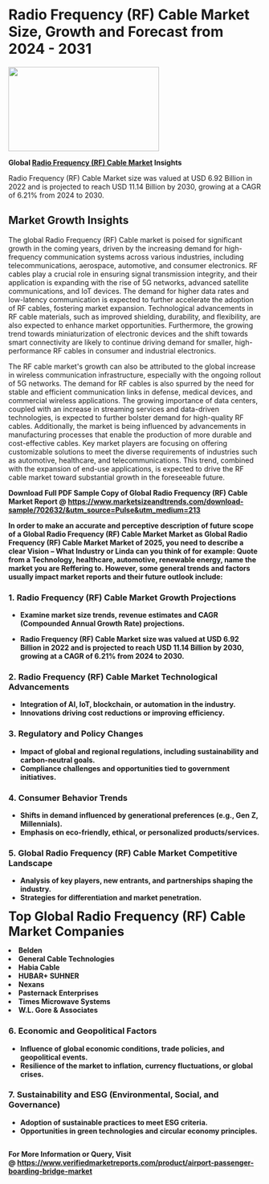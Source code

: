 <H1>Radio Frequency (RF) Cable Market Size, Growth and Forecast from 2024 - 2031</H1><img class="aligncenter size-medium wp-image-584254" src="https://thirdeyenews.in/wp-content/uploads/2024/09/Global-Market-Research-300x168.jpeg" alt="" width="300" height="168" /><p><strong>Global&nbsp;<a href="https://www.marketsizeandtrends.com/download-sample/702632/&amp;utm_source=Pulse&amp;utm_medium=213">Radio Frequency (RF) Cable Market</a> Insights</strong></p><p>Radio Frequency (RF) Cable Market size was valued at USD 6.92 Billion in 2022 and is projected to reach USD 11.14 Billion by 2030, growing at a CAGR of 6.21% from 2024 to 2030.</p><p><h2>Market Growth Insights</h2> <p>The global Radio Frequency (RF) Cable market is poised for significant growth in the coming years, driven by the increasing demand for high-frequency communication systems across various industries, including telecommunications, aerospace, automotive, and consumer electronics. RF cables play a crucial role in ensuring signal transmission integrity, and their application is expanding with the rise of 5G networks, advanced satellite communications, and IoT devices. The demand for higher data rates and low-latency communication is expected to further accelerate the adoption of RF cables, fostering market expansion. Technological advancements in RF cable materials, such as improved shielding, durability, and flexibility, are also expected to enhance market opportunities. Furthermore, the growing trend towards miniaturization of electronic devices and the shift towards smart connectivity are likely to continue driving demand for smaller, high-performance RF cables in consumer and industrial electronics.</p> <p><strong></strong></p> <p>The RF cable market's growth can also be attributed to the global increase in wireless communication infrastructure, especially with the ongoing rollout of 5G networks. The demand for RF cables is also spurred by the need for stable and efficient communication links in defense, medical devices, and commercial wireless applications. The growing importance of data centers, coupled with an increase in streaming services and data-driven technologies, is expected to further bolster demand for high-quality RF cables. Additionally, the market is being influenced by advancements in manufacturing processes that enable the production of more durable and cost-effective cables. Key market players are focusing on offering customizable solutions to meet the diverse requirements of industries such as automotive, healthcare, and telecommunications. This trend, combined with the expansion of end-use applications, is expected to drive the RF cable market toward substantial growth in the foreseeable future.</p> <p><strong></p><p><span class=""><strong>Download Full PDF Sample Copy of Global Radio Frequency (RF) Cable Market Report</strong> @ <a href="https://www.marketsizeandtrends.com/download-sample/702632/&amp;utm_source=Pulse&amp;utm_medium=213" target="_blank">https://www.marketsizeandtrends.com/download-sample/702632/&amp;utm_source=Pulse&amp;utm_medium=213</a></span></p><p>In order to make an accurate and perceptive description of future scope of a Global&nbsp;Radio Frequency (RF) Cable Market Market as Global&nbsp;Radio Frequency (RF) Cable Market Market of 2025, you need to describe a clear Vision &ndash; What Industry or Linda can you think of for example: Quote from a Technology, healthcare, automotive, renewable energy, name the market you are Reffering to. However, some general trends and factors usually impact market reports and their future outlook include:</p><h3>1.&nbsp;<strong>Radio Frequency (RF) Cable Market Growth Projections</strong></h3><ul><li>Examine market size trends, revenue estimates and CAGR (Compounded Annual Growth Rate) projections.</li><li><p>Radio Frequency (RF) Cable Market size was valued at USD 6.92 Billion in 2022 and is projected to reach USD 11.14 Billion by 2030, growing at a CAGR of 6.21% from 2024 to 2030.</p></li></ul><h3>2.&nbsp;<strong>Radio Frequency (RF) Cable Market Technological Advancements</strong></h3><ul><li>Integration of AI, IoT, blockchain, or automation in the industry.</li><li>Innovations driving cost reductions or improving efficiency.</li></ul><h3>3.&nbsp;<strong>Regulatory and Policy Changes</strong></h3><ul><li>Impact of global and regional regulations, including sustainability and carbon-neutral goals.</li><li>Compliance challenges and opportunities tied to government initiatives.</li></ul><h3>4.&nbsp;<strong>Consumer Behavior Trends</strong></h3><ul><li>Shifts in demand influenced by generational preferences (e.g., Gen Z, Millennials).</li><li>Emphasis on eco-friendly, ethical, or personalized products/services.</li></ul><h3>5.&nbsp;<strong>Global Radio Frequency (RF) Cable Market Competitive Landscape</strong></h3><ul><li>Analysis of key players, new entrants, and partnerships shaping the industry.</li><li>Strategies for differentiation and market penetration.</li></ul><p data-pm-slice="1 1 []"><span style="color: inherit; font-family: inherit; font-size: 25px;">Top Global Radio Frequency (RF) Cable Market Companies</span></p><div class="" data-test-id=""><p><li> Belden</li><li> General Cable Technologies</li><li> Habia Cable</li><li> HUBAR+ SUHNER</li><li> Nexans</li><li> Pasternack Enterprises</li><li> Times Microwave Systems</li><li> W.L. Gore & Associates</li></p></div><h3>6.&nbsp;<strong>Economic and Geopolitical Factors</strong></h3><ul><li>Influence of global economic conditions, trade policies, and geopolitical events.</li><li>Resilience of the market to inflation, currency fluctuations, or global crises.</li></ul><h3>7.&nbsp;<strong>Sustainability and ESG (Environmental, Social, and Governance)</strong></h3><ul><li>Adoption of sustainable practices to meet ESG criteria.</li><li>Opportunities in green technologies and circular economy principles.</li></ul><h2><strong style="font-size: 14px;">For More Information or Query, Visit @&nbsp;</strong><a style="background-color: #ffffff; font-size: 14px;" href="https://www.marketsizeandtrends.com/report/radio-frequency-rf-cable-market/" target="_blank">https://www.verifiedmarketreports.com/product/airport-passenger-boarding-bridge-market</a></h2>
